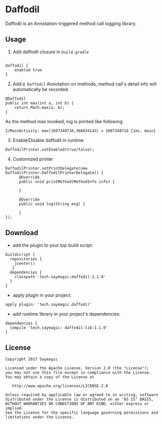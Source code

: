 Daffodil
===

Daffodil is an Annotation-triggered method call logging library.

Usage
---------


1. Add daffodil closure in `build.gradle`

```

daffodil {
    enabled true
}

```

2. Add `@ Daffodil` Annotation on methods, method call's detail info will automatically be recorded.

```
@Daffodil
public int max(int a, int b) {
    return Math.max(a, b);
}
```

As the method max invoked, log is printed like following:

```
I/MainActivity: max(1607348716,366634143) = 1607348716 {1ms, main}
```

3. Enable/Disable daffodil in runtime

```
DaffodilPrinter.setEnabled(true/false);
```

4. Customized printer

```
DaffodilPrinter.setPrintDelegate(new DaffodilPrinter.DaffodilPrinterDelegate() {
      @Override
      public void printMethod(MethodInfo info) {

      }

      @Override
      public void log(String msg) {

      }
});
```

Download
----

* add the plugin to your top build script:

```
buildscript {
  repositories {
    jcenter()
   }
  dependencies {
    classpath 'tech.saymagic:daffodil:1.1.0'
  }
}
```
* apply plugin in your project:

```
apply plugin: 'tech.saymagic.daffodil'
```

* add runtime library in your project's dependencies:

```
dependencies {
  compile 'tech.saymagic: daffodil-lib:1.1.0'
}
```

License
--------

    Copyright 2017 Saymagic

    Licensed under the Apache License, Version 2.0 (the "License");
    you may not use this file except in compliance with the License.
    You may obtain a copy of the License at

       http://www.apache.org/licenses/LICENSE-2.0

    Unless required by applicable law or agreed to in writing, software
    distributed under the License is distributed on an "AS IS" BASIS,
    WITHOUT WARRANTIES OR CONDITIONS OF ANY KIND, either express or implied.
    See the License for the specific language governing permissions and
    limitations under the License.
